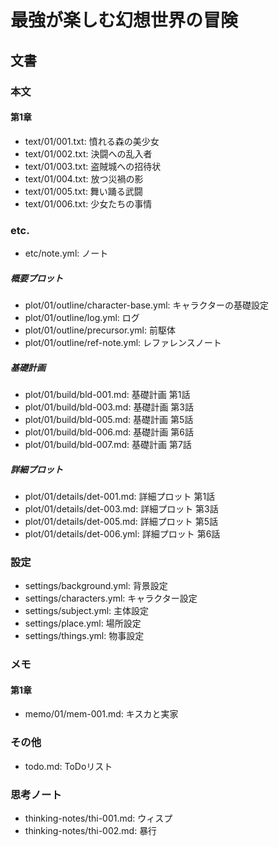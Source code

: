 # 最強が楽しむ幻想世界の冒険

## 文書

### 本文

#### 第1章

- text/01/001.txt: 憤れる森の美少女
- text/01/002.txt: 決闘への乱入者
- text/01/003.txt: 盗賊城への招待状
- text/01/004.txt: 放つ災禍の影
- text/01/005.txt: 舞い踊る武闘
- text/01/006.txt: 少女たちの事情

### etc.

- etc/note.yml: ノート

##### 概要プロット

- plot/01/outline/character-base.yml: キャラクターの基礎設定
- plot/01/outline/log.yml:            ログ
- plot/01/outline/precursor.yml:      前駆体
- plot/01/outline/ref-note.yml:       レファレンスノート

##### 基礎計画

- plot/01/build/bld-001.md: 基礎計画 第1話
- plot/01/build/bld-003.md: 基礎計画 第3話
- plot/01/build/bld-005.md: 基礎計画 第5話
- plot/01/build/bld-006.md: 基礎計画 第6話
- plot/01/build/bld-007.md: 基礎計画 第7話

##### 詳細プロット

- plot/01/details/det-001.md:  詳細プロット 第1話
- plot/01/details/det-003.md:  詳細プロット 第3話
- plot/01/details/det-005.md:  詳細プロット 第5話
- plot/01/details/det-006.yml: 詳細プロット 第6話

### 設定

- settings/background.yml: 背景設定
- settings/characters.yml: キャラクター設定
- settings/subject.yml:    主体設定
- settings/place.yml:      場所設定
- settings/things.yml:     物事設定

### メモ

#### 第1章

- memo/01/mem-001.md: キスカと実家

### その他

- todo.md:  ToDoリスト

### 思考ノート

- thinking-notes/thi-001.md: ウィスプ
- thinking-notes/thi-002.md: 暴行
